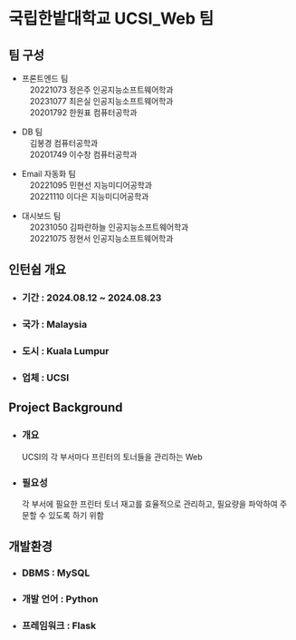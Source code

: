 # 국립한밭대학교 UCSI_Web 팀

## 팀 구성 
- 프론트엔드 팀  
&emsp;20221073 정은주 인공지능소프트웨어학과  
&emsp;20231077 최은실 인공지능소프트웨어학과  
&emsp;20201792 한원표 컴퓨터공학과  
      
- DB 팀  
&emsp;김봉경 컴퓨터공학과  
&emsp;20201749 이수창 컴퓨터공학과  
    
- Email 자동화 팀    
&emsp;20221095 민현선 지능미디어공학과  
&emsp;20221110 이다은 지능미디어공학과  
- 대시보드 팀  
&emsp;20231050 김파란하늘 인공지능소프트웨어학과  
&emsp;20221075 정현서 인공지능소프트웨어학과  
      
  
## 인턴쉽 개요
  - ### 기간 : 2024.08.12 ~ 2024.08.23
  - ### 국가 : Malaysia
  - ### 도시 : Kuala Lumpur
  - ### 업체 : UCSI

## Project Background
  - ### 개요
      UCSI의 각 부서마다 프린터의 토너들을 관리하는 Web
  - ### 필요성
      각 부서에 필요한 프린터 토너 재고를 효율적으로 관리하고, 필요량을 파악하여 주문할 수 있도록 하기 위함

## 개발환경
  - ### DBMS : MySQL
  - ### 개발 언어 : Python
  - ### 프레임워크 : Flask
